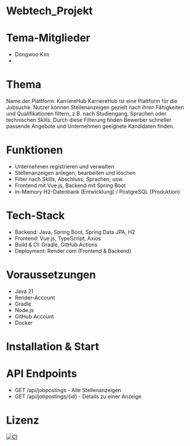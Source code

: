 # Webtech_Projekt

# Tema-Mitglieder 
- Dongwoo Kim
- 

# Thema 
Name der Plattform: KarriereHub
KarriereHub ist eine Plattform für die Jobsuche.
Nutzer können Stellenanzeigen gezielt nach ihren Fähigkeiten und 
Qualifikationen filtern, z.B. nach Studiengang, Sprachen oder technischen Skills.
Durch diese Filterung finden Bewerber schneller passende Angebote und 
Unternehmen geeignete Kandidaten finden.  

# Funktionen
- Unternehmen registrieren und verwalten
- Stellenanzeigen anlegen, bearbeiten und löschen
- Filter nach Skills, Abschluss, Sprachen, usw. 
- Frontend mit Vue.js, Backend mit Spring Boot
- In-Memory H2-Datenbank (Entwicklung) / PostgreSQL (Produktion)

# Tech-Stack 
- Backend: Java, Spring Boot, Spring Data JPA, H2
- Frontend: Vue.js, TypeScript, Axios
- Build & CI: Gradle, GitHub Actions
- Deployment: Render.com (Frontend & Backend)

# Voraussetzungen
- Java 21
- Render-Account 
- Gradle 
- Node.js 
- GitHub Account 
- Docker 

# Installation & Start

# API Endpoints 
- GET /api/jobpostings - Alle Stellenanzeigen 
- GET /api/jobpostings/{id} - Details zu einer Anzeige 

# Lizenz



[![CI](https://github.com/Kimsschrift/Webtech_Projekt/actions/workflows/tests.yml/badge.svg)](https://github.com/Kimsschrift/Webtech_Projekt/actions/workflows/tests.yml)

